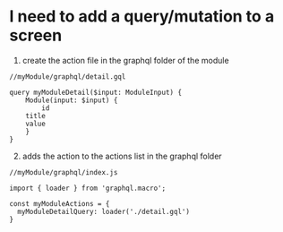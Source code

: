 # I need to add a query/mutation to a screen

1. create the action file in the graphql folder of the module

```
//myModule/graphql/detail.gql

query myModuleDetail($input: ModuleInput) {
	Module(input: $input) {
		id
    title
    value
	}
}

```

2. adds the action to the actions list in the graphql folder

```
//myModule/graphql/index.js

import { loader } from 'graphql.macro';

const myModuleActions = {
  myModuleDetailQuery: loader('./detail.gql')
}

```
